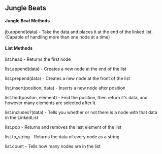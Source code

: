 ## Jungle Beats

#### Jungle Beat Methods
jb.append(data) - Take the data and places it at the end of the linked list. (Capable of handling more than one node at a time)

####  List Methods #
list.head - Returns the first node

list.append(data) - Creates a new node at the end of the list

list.prepend(data) - Creates a new node at the front of the list

list.insert(position, data) - Inserts a new node after position

list.find(positon, element) - Find the position, then return it's data, and however many elements are selected after it.

list.includes?(data) - Tells you whether or not there is a node with that data in the LinkedList

list.pop - Returns and removes the last element of the list

list.to_string - Returns the data of every node as a string

list.count - Tells how many nodes are in the list
